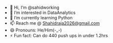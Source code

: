 - 👋 Hi, I’m @sahidworking
- 👀 I’m interested in DataAnalytics
- 🌱 I’m currently learning Python 
- 📫 Reach me @ Shahidraja2026@gmail.com
- 😄 Pronouns: He/Him(-_-)
- ⚡ Fun fact: Can do 440 push ups in under 1.2hrs


<!---
sahidworking/sahidworking is a ✨ special ✨ repository because its `README.md` (this file) appears on your GitHub profile.
You can click the Preview link to take a look at your changes.
--->
